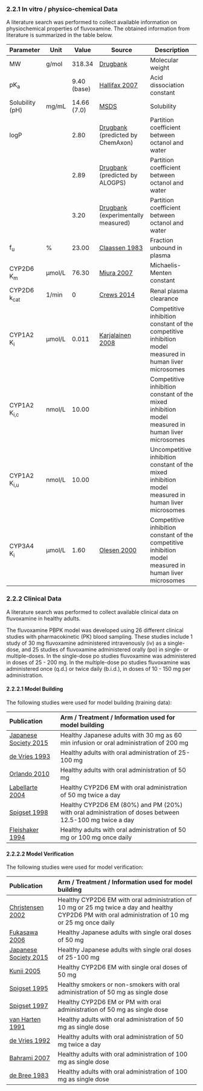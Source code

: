 ### 2.2.1	In vitro / physico-chemical Data

A literature search was performed to collect available information on physiochemical properties of fluvoxamine. The obtained information from literature is summarized in the table below. 

| **Parameter**          | **Unit** | **Value**   | Source                                              | **Description**                                              |
| :--------------------- | -------- | ----------- | --------------------------------------------------- | ------------------------------------------------------------ |
| MW                     | g/mol    | 318.34      | [Drugbank](#5-References)                           | Molecular weight                                             |
| pK<sub>a</sub>         |          | 9.40 (base) | [Hallifax 2007](#5-References)                      | Acid dissociation constant                                   |
| Solubility (pH)        | mg/mL    | 14.66 (7.0) | [MSDS](#5-References)                               | Solubility                                                   |
| logP                   |          | 2.80        | [Drugbank](#5-References) (predicted by ChemAxon)   | Partition coefficient between octanol and water              |
|                        |          | 2.89        | [Drugbank](#5-References) (predicted by ALOGPS)     | Partition coefficient between octanol and water              |
|                        |          | 3.20        | [Drugbank](#5-References) (experimentally measured) | Partition coefficient between octanol and water              |
| f<sub>u</sub>          | %        | 23.00       | [Claassen 1983](#5-References)                      | Fraction unbound in plasma                                   |
| CYP2D6 K<sub>m</sub>   | µmol/L   | 76.30       | [Miura 2007](#5-References)                         | Michaelis-Menten constant                                    |
| CYP2D6 k<sub>cat</sub> | 1/min    | 0           | [Crews 2014](#5-References)                         | Renal plasma clearance                                       |
| CYP1A2 K<sub>i</sub>   | µmol/L   | 0.011       | [Karjalainen 2008](#5-References)                   | Competitive inhibition constant of the competitive inhibition model measured in human liver microsomes |
| CYP1A2 K<sub>i,c</sub> | nmol/L   | 10.00       |                                                     | Competitive inhibition constant of the mixed inhibition model measured in human liver microsomes |
| CYP1A2 K<sub>i,u</sub> | nmol/L   | 10.00       |                                                     | Uncompetitive inhibition constant of the mixed inhibition model measured in human liver microsomes |
| CYP3A4 K<sub>i</sub>   | µmol/L   | 1.60        | [Olesen 2000](#5-References)                        | Competitive inhibition constant of the competitive inhibition model measured in human liver microsomes |


### 2.2.2	Clinical Data

A literature search was performed to collect available clinical data on fluvoxamine in healthy adults.

The fluvoxamine PBPK model was developed using 26 different clinical studies with pharmacokinetic (PK) blood sampling. These studies include 1 study of 30 mg fluvoxamine administered intravenously (iv) as a single-dose, and 25 studies of fluvoxamine administered orally (po) in single- or multiple-doses. In the single-dose po studies fluvoxamine was administered in doses of 25 - 200 mg. In the multiple-dose po studies fluvoxamine was administered once (q.d.) or twice daily (b.i.d.), in doses of 10 - 150 mg per administration.

#### 2.2.2.1	Model Building

The following studies were used for model building (training data):

| Publication                            | Arm / Treatment / Information used for model building        |
| :------------------------------------- | :----------------------------------------------------------- |
| [Japanese Society 2015](#5-References) | Healthy Japanese adults with 30 mg as 60 min infusion or oral administration of 200 mg |
| [de Vries 1993](#5-References)         | Healthy adults with oral administration of 25-100 mg         |
| [Orlando 2010](#5-References)          | Healthy adults with oral administration of 50 mg             |
| [Labellarte 2004](#5-References)       | Healthy CYP2D6 EM with oral administration of 50 mg twice a day |
| [Spigset 1998](#5-References)          | Healthy CYP2D6 EM (80%) and PM (20%) with oral administration of doses between 12.5-100 mg twice a day |
| [Fleishaker 1994](#5-References)       | Healthy adults with oral administration of 50 mg or 100 mg once daily |

#### 2.2.2.2	Model Verification

The following studies were used for model verification:

| Publication                            | Arm / Treatment / Information used for model building        |
| :------------------------------------- | :----------------------------------------------------------- |
| [Christensen 2002](#5-References)      | Healthy CYP2D6 EM with oral administration of 10 mg or 25 mg twice a day and healthy CYP2D6 PM with oral administration of 10 mg or 25 mg once daily |
| [Fukasawa 2006](#5-References)         | Healthy Japanese adults with single oral doses of 50 mg      |
| [Japanese Society 2015](#5-References) | Healthy Japanese adults with single oral doses of 25-100 mg  |
| [Kunii 2005](#5-References)            | Healthy CYP2D6 EM with single oral doses of 50 mg            |
| [Spigset 1995](#5-References)          | Healthy smokers or non-smokers with oral administration of 50 mg as single dose |
| [Spigset 1997](#5-References)          | Healthy CYP2D6 EM or PM with oral administration of 50 mg as single dose |
| [van Harten 1991](#5-References)       | Healthy adults  with oral administration of 50 mg as single dose |
| [de Vries 1992](#5-References)          | Healthy adults with oral administration of 50 mg twice a day |
| [Bahrami 2007](#5-References)          | Healthy adults with oral administration of 100 mg as single dose |
| [de Bree 1983](#5-References)          | Healthy adults with oral administration of 100 mg as single dose |

